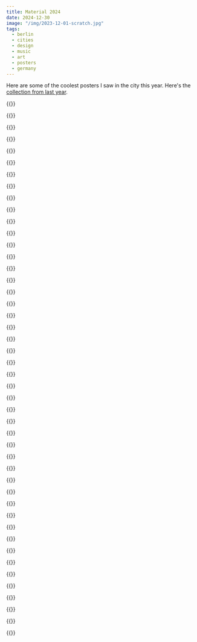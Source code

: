 ```yaml
---
title: Material 2024
date: 2024-12-30
image: "/img/2023-12-01-scratch.jpg"
tags:
  - berlin
  - cities
  - design
  - music
  - art
  - posters
  - germany
---
```


Here are some of the coolest posters I saw in the city this year. Here's the [collection from last year](/post/2023-12-28-posters).

{{<photo src="/img/posters-2024/2024-01-13-new-heavy-shit.jpg" alt="A poster for the New Heavy Shit rock night" caption="New Heavy Shit playing on Karl-Marx Allee" >}}

{{<photo src="/img/posters-2024/2024-01-18-ctm.jpg" alt="Pink and black abstract event poster" caption="Poster for the CTM festival, Berlin" >}}

{{<photo src="/img/posters-2024/2024-01-18-oceanic.jpg" alt="Pink text over a photo of a lake" caption="Oceanic Refractions installation at CTM" >}}

{{<photo src="/img/posters-2024/2024-01-18-kitkat.jpg" alt="Poster for Kitkat reading Every Fucking Thursday Night" caption="Regular Thursday nights at KitKat" >}}

{{<photo src="/img/posters-2024/2024-01-20-wissen.jpg" alt="Red borderd poster with an photo of an art fair" caption="Die Wissen art fair" >}}

{{<photo src="/img/posters-2024/2024-01-20-letters.jpg" alt="Poster with large text: worried as still no letters from you" caption="Letters from the Kindertransport" >}}

{{<photo src="/img/posters-2024/2024-01-24-chill-mal.jpg" alt="A pastiche of the American Gothic painting where the couple are wearing sweaters that say Chill Mal Berlin" caption="Chill Mal Berlin, posted on the Treptower Park underpass" >}}

{{<photo src="/img/posters-2024/2024-01-24-knocked-loose.jpg" alt="Knocked Loose, with illustrated triptych artwork" caption="Knocked Loose at Huxleys" >}}

{{<photo src="/img/posters-2024/2024-01-24-radial.jpg" alt="Abstract shapes in orange and pink" caption="Radial System festival" >}}

{{<photo src="/img/posters-2024/2024-01-24-sauna.jpg" alt="Die Sauna. Echt Heiss. Echt Finnish." caption="A sauna exhibit at the Finnish Embassy" >}}

{{<photo src="/img/posters-2024/2024-01-30-ost.jpg" alt="Large vertical lettertype OST in purple" caption="Utopia Europa at Haus der Kulturen der Welt" >}}

{{<photo src="/img/posters-2024/2024-02-03-body.jpg" alt="Authentic body control, people in yoga poses" caption="Authentic body control, venue unspecified" >}}

{{<photo src="/img/posters-2024/2024-02-03-versagen.jpg" alt="Kollektives Versagen mit B6BBO" caption="Fail Collective at Lido" >}}

{{<photo src="/img/posters-2024/2024-02-05-acid.jpg" alt="Acid for the children, drawing of children on yellow background" caption="Acid for the children, location by request" >}}

{{<photo src="/img/posters-2024/2024-02-05-pda.jpg" alt="PDA, location via Telegram" caption="PDA, location via telegram" >}}

{{<photo src="/img/posters-2024/2024-02-06-elm-st.jpg" alt="Black metal writing on a black field" caption="Elm Street at AEVE" >}}

{{<photo src="/img/posters-2024/2024-02-16-ballet.jpg" alt="Close up of ballet dancer's neck" caption="William Forsythe at Staats Ballett Berlin" >}}

{{<photo src="/img/posters-2024/2024-02-16-dizi.jpg" alt="Ale Münze, Platz für Vielfalt und Multidiziplinär" caption="A place for diversity and multidisciple at The Old Mint" >}}

{{<photo src="/img/posters-2024/2024-02-16-espace.jpg" alt="Kalina Koch at Glogauer Str 21" caption="Espace by Görli" >}}

{{<photo src="/img/posters-2024/2024-02-16-nao.jpg" alt="Naomi 9 at Kantine am Berghain" caption="Naomi 0 at Kantine am Berghain" >}}

{{<photo src="/img/posters-2024/2024-02-21-big-daddy.jpg" alt="Country festival, chickens" caption="Country festival at the Polish bar" >}}

{{<photo src="/img/posters-2024/2024-02-23-spades.jpg" alt="A ten of spades" caption="How will Europe see it if the war in Ukraine lasts another year?" >}}


{{<photo src="/img/posters-2024/2024-02-29-metaphors.jpg" alt="House of Underground at M01 Berlin" caption="Underground techno at the Renate annex" >}}

{{<photo src="/img/posters-2024/2024-02-29-waterfront.jpg" alt="Pinkified heavy metal poster" caption="Gig at the Watefront of some kind, I ain't reading that" >}}

{{<photo src="/img/posters-2024/2024-03-05-partybar.jpg" alt="Pictures of boats on an orange poster" caption="Partybar 3000" >}}

{{<photo src="/img/posters-2024/2024-03-29-perko.jpg" alt="Perko on a moire field of black and white" caption="Perko and friends Zur Klappe" >}}

{{<photo src="/img/posters-2024/2024-03-31-xposed.jpg" alt="Xposed Festival Berlin" caption="Queer film at the indie Kinos" >}}

{{<photo src="/img/posters-2024/2024-06-01-the-w.jpg" alt="Red poster with large white abstract type" caption="Kennedy Self at the Volksbühne" >}}

{{<photo src="/img/posters-2024/2024-06-02-g2u.jpg" alt="Large purple flower, G2U" caption="Good 2 U" >}}

{{<photo src="/img/posters-2024/2024-07-05-kaleid.jpg" alt="Overdrawn face" caption="Buffalo girls won't you come out tonight" >}}

{{<photo src="/img/posters-2024/2024-08-03-better.jpg" alt="Felix the cat giving somebody a tattoo" caption="A Better Way is doing a Flash Day" >}}

{{<photo src="/img/posters-2024/2024-08-11-alarme.jpg" alt="Distorted text on a yellow field" caption="A L'Arme! at Radialsystem" >}}

{{<photo src="/img/posters-2024/2024-08-11-atonal.jpg" alt="Black background, Berlin Atonal" caption="The noises are back" >}}

{{<photo src="/img/posters-2024/2024-08-14-burst.jpg" alt="Yellow backtround with handdrawn lettering, Burst" caption="Burst at Panke" >}}

{{<photo src="/img/posters-2024/2024-08-31-elek.jpg" alt="Cartoon dog on a purple background, Elek" caption="Elek on the sixth of the ninth" >}}

{{<photo src="/img/posters-2024/2024-08-31-gegen.jpg" alt="Psychadelic drawing of a many eyed man smoking" caption="Counter-cinema at places I've never heard of" >}}

{{<photo src="/img/posters-2024/2024-08-31-kreuz.jpg" alt="Painting of torsos, possibly swimming" caption="Get out the vote poster, make your mark" >}}

{{<photo src="/img/posters-2024/2024-08-31-rettenbach.jpg" alt="80s style poster with a car" caption="Rettenbach @ Duqo" >}}

{{<photo src="/img/posters-2024/2024-08-31-versucht.jpg" alt="Hast Du es wengistens versucht?" caption="Have you at least looked for it?" >}}

{{<photo src="/img/posters-2024/2024-09-11-para.jpg" alt="Hand drawn newspaper front page called Paraneukölln" caption="Paranoid x Neukölln" >}}

{{<photo src="/img/posters-2024/2024-09-11-synthetik.jpg" alt="Synthetik at Club Ost, abstract 3D render" caption="Synthetik @ Club Ost" >}}

{{<photo src="/img/posters-2024/2024-09-11-synthetik.jpg" alt="White and red over wavy black bodies" caption="Last Resort @ Panke" >}}

{{<photo src="/img/posters-2024/2024-09-16-toys.jpg" alt="Spectral abstract, Toys" caption="Fundraiser for the Rosa Rolling Safespace @ about://blank" >}}

{{<photo src="/img/posters-2024/2024-09-23-method.jpg" alt="A painting of hands holding a dynamite bomb" caption="Method, a play @ Volksbühne" >}}

{{<photo src="/img/posters-2024/2024-09-30-flake.jpg" alt="A tin man and magus in worn down Berlin, Flake feiert Weihnachten" caption="The Flake record store celebrates Christmas" >}}

{{<photo src="/img/posters-2024/2024-09-30-trespass.jpg" alt="Forgive us our trespasses, hand-painted purple text" caption="Forive Us Our Tresspasses, trangressive work @ HKW" >}}
